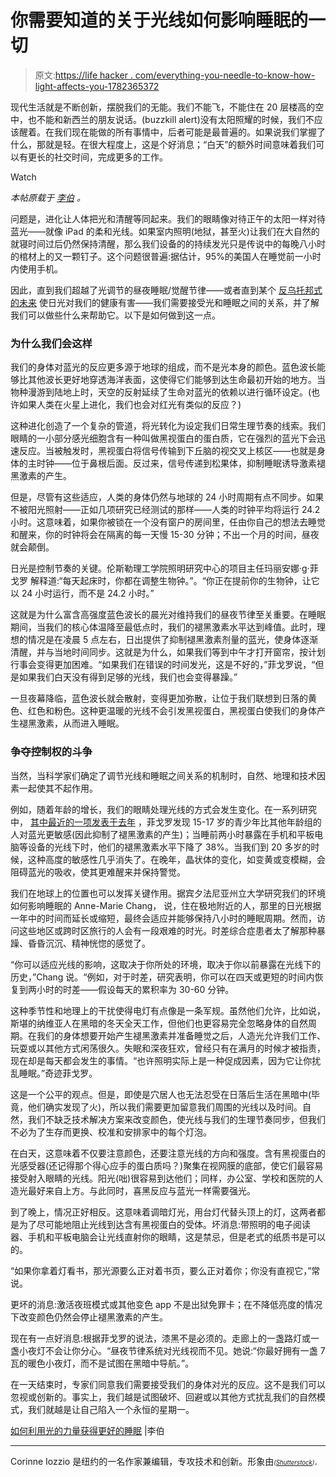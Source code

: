 # 你需要知道的关于光线如何影响睡眠的一切

> 原文:[https://life hacker . com/everything-you-needle-to-know-how-light-affects-you-1782365372](https://lifehacker.com/everything-you-need-to-know-about-how-light-affects-you-1782365372)

现代生活就是不断创新，摆脱我们的无能。我们不能飞，不能住在 20 层楼高的空中，也不能和新西兰的朋友说话。(buzzkill alert)没有太阳照耀的时候，我们不应该醒着。在我们现在能做的所有事情中，后者可能是最普遍的。如果说我们掌握了什么，那就是轻。在很大程度上，这是个好消息；“白天”的额外时间意味着我们可以有更长的社交时间，完成更多的工作。

Watch

*本帖原载于* [*李伯*](http://vanwinkles.com/how-to-use-light-to-help-you-sleep-better) *。*

问题是，进化让人体把光和清醒等同起来。我们的眼睛像对待正午的太阳一样对待蓝光——就像 iPad 的柔和光线。如果室内照明(地狱，甚至火)让我们在大自然的就寝时间过后仍然保持清醒，那么我们设备的的持续发光只是传说中的每晚八小时的棺材上的又一颗钉子。这个问题很普遍:据估计，95%的美国人在睡觉前一小时内使用手机。

因此，直到我们超越了光调节的昼夜睡眠/觉醒节律——或者直到某个 [反乌托邦式的未来](http://vanwinkles.com/what-will-sleep-be-like-in-the-future) 使日光对我们的健康有害——我们需要接受光和睡眠之间的关系，并了解我们可以做些什么来帮助它。以下是如何做到这一点。

### 为什么我们会这样

我们的身体对蓝光的反应更多源于地球的组成，而不是光本身的颜色。蓝色波长能够比其他波长更好地穿透海洋表面，这使得它们能够到达生命最初开始的地方。当物种漫游到陆地上时，天空的反射延续了生命对蓝光的依赖以进行循环设定。(也许如果人类在火星上进化，我们也会对红光有类似的反应？)

这种进化创造了一个复杂的管道，将光转化为设定我们日常生理节奏的线索。我们眼睛的一小部分感光细胞含有一种叫做黑视蛋白的蛋白质，它在强烈的蓝光下会迅速反应。当被触发时，黑视蛋白将信号传输到下丘脑的视交叉上核区——也就是身体的主时钟——位于鼻根后面。反过来，信号传递到松果体，抑制睡眠诱导激素褪黑激素的产生。

但是，尽管有这些适应，人类的身体仍然与地球的 24 小时周期有点不同步。如果不被阳光照射——正如几项研究已经测试的那样——人类的时钟平均将运行 24.2 小时。这意味着，如果你被锁在一个没有窗户的房间里，任由你自己的想法去睡觉和醒来，你的时钟将会在隔离的每一天慢 15-30 分钟；不出一个月的时间，昼夜就会颠倒。

日光是控制节奏的关键。伦斯勒理工学院照明研究中心的项目主任玛丽安娜·g·菲戈罗 解释道:“每天起床时，你都在调整生物钟。”。“你正在提前你的生物钟，让它以 24 小时运行，而不是 24.2 小时。”

这就是为什么富含高强度蓝色波长的晨光对维持我们的昼夜节律至关重要。在睡眠期间，当我们的核心体温降至最低点时，我们的褪黑激素水平达到峰值。此时，理想的情况是在凌晨 5 点左右，日出提供了抑制褪黑激素剂量的蓝光，使身体逐渐清醒，并与当地时间同步。这就是为什么，如果我们等到中午才打开窗帘，按计划行事会变得更加困难。“如果我们在错误的时间发光，这是不好的，”菲戈罗说，“但是如果我们白天没有得到足够的光线，我们也会变得暴躁。”

一旦夜幕降临，蓝色波长就会散射，变得更加弥散，让位于我们联想到日落的黄色、红色和粉色。这种更温暖的光线不会引发黑视蛋白，黑视蛋白使我们的身体产生褪黑激素，从而进入睡眠。

### 争夺控制权的斗争

当然，当科学家们确定了调节光线和睡眠之间关系的机制时，自然、地理和技术因素一起使其不起作用。

例如，随着年龄的增长，我们的眼睛处理光线的方式会发生变化。在一系列研究中， [其中最近的一项发表于去年](http://www.lrc.rpi.edu/resources/newsroom/pr_story.asp?id=297#.V1bwFCMrLJw) ，菲戈罗发现 15-17 岁的青少年比其他年龄组的人对蓝光更敏感(因此抑制了褪黑激素的产生)；当睡前两小时暴露在手机和平板电脑等设备的光线下时，他们的褪黑激素水平下降了 38%。当我们到 20 多岁的时候，这种高度的敏感性几乎消失了。在晚年，晶状体的变化，如变黄或变模糊，会阻碍蓝光的吸收，使其更难醒来并保持警觉。

我们在地球上的位置也可以发挥关键作用。据宾夕法尼亚州立大学研究我们的环境如何影响睡眠的 Anne-Marie Chang， 说，住在极地附近的人，那里的日光根据一年中的时间而延长或缩短，最终会适应并能够保持八小时的睡眠周期。然而，访问这些地区或跨时区旅行的人会有一段艰难的时光。时差综合症患者太了解那种暴躁、昏昏沉沉、精神恍惚的感觉了。

“你可以适应光线的影响，这取决于你所处的环境，取决于你以前暴露在光线下的历史，”Chang 说。“例如，对于时差，研究表明，你可以在四天或更短的时间内恢复到两小时的时差——假设每天的累积率为 30-60 分钟。

这种季节性和地理上的干扰使得电灯有点像是一条军规。虽然他们允许，比如说，斯堪的纳维亚人在黑暗的冬天全天工作，但他们也更容易完全忽略身体的自然周期。在我们的身体想要开始产生褪黑激素并准备睡觉之后，人造光允许我们工作、玩耍或以其他方式闲荡很久。失眠和深夜狂欢，曾经只有在满月的时候才被指责，现在却是每天都会发生的事情。“也许照明实际上是一种促成因素，因为它让你扰乱睡眠。”奇迹菲戈罗。

这是一个公平的观点。但是，即使是穴居人也无法忍受在日落后生活在黑暗中(毕竟，他们确实发现了火)，所以我们需要更加留意我们周围的光线以及时间。自然，我们不缺乏技术解决方案来改变颜色，使光线与我们的生理节奏同步，但我们不必为了生存而更换、校准和安排家中的每个灯泡。

在白天，这意味着不仅要注意颜色，还要注意光线的方向和强度。含有黑视蛋白的光感受器(还记得那个得心应手的蛋白质吗？)聚集在视网膜的底部，使它们最容易接受射入眼睛的光线。阳光(咄)很容易到达他们；同样，办公室、学校和医院的人造光最好来自上方。与此同时，喜黑反应与蓝光一样需要强光。

到了晚上，情况正好相反。这意味着调暗灯光，用台灯代替头顶上的灯，这两者都是为了尽可能地阻止光线到达含有黑视蛋白的受体。坏消息:带照明的电子阅读器、手机和平板电脑会让光线直射你的眼睛，这是禁忌，但是老式的纸质书是可以的。

“如果你拿着灯看书，那光源要么正对着书页，要么正对着你；你没有直视它，”常说。

更坏的消息:激活夜班模式或其他变色 app 不是出狱免罪卡；在不降低亮度的情况下改变颜色仍然会停止褪黑激素的产生。

现在有一点好消息:根据菲戈罗的说法，漆黑不是必须的。走廊上的一盏路灯或一盏小夜灯不会让你分心。“昼夜节律系统对光线视而不见。她说:“你最好拥有一盏 7 瓦的暖色小夜灯，而不是试图在黑暗中导航。”。

在一天结束时，专家们同意我们需要接受我们的身体对光的反应。这不是我们可以忽视或创新的。事实上，我们越是试图破坏、回避或以其他方式扰乱我们的自然模式，我们就越是让自己陷入一个永恒的星期一。

[如何利用光的力量获得更好的睡眠](http://vanwinkles.com/how-to-use-light-to-help-you-sleep-better) |李伯

* * *

Corinne Iozzio 是纽约的一名作家兼编辑，专攻技术和创新。形象由[*<small></small>*](http://www.shutterstock.com/pic-435397360/stock-photo-night-background-with-moon-stars-and-lantern-sweet-dreams-good-night-card.html?src=c9-wNd-c_1F8Sc9RXcgDXA-4-16)<small>*<small>(</small>*[*<small>Shutterstock</small>*](http://shutterstock.com)*<small>)。</small>*</small>

<small></small>
